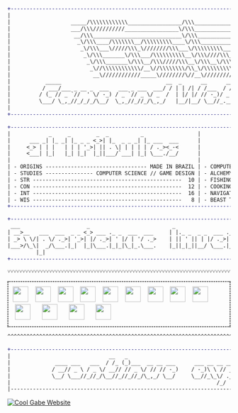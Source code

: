 
```diff
+----------------------------------------------------------------------------------------------------------------------+
|                                                                                                                      |
|                   _____/\\\\\\\\\\\\_________________/\\\_______________________                                     |
|                   ___/\\\//////////_________________\/\\\_______________________                                     |
|                    __/\\\____________________________\/\\\_______________________                                    |
|                     _\/\\\____/\\\\\\\__/\\\\\\\\\____\/\\\____________/\\\\\\\\__                                   |
|                      _\/\\\___\/////\\\_\////////\\\___\/\\\\\\\\\____/\\\/////\\\_                                  |
|                       _\/\\\_______\/\\\___/\\\\\\\\\\__\/\\\////\\\__/\\\\\\\\\\\__                                 |
|                        _\/\\\_______\/\\\__/\\\/////\\\__\/\\\__\/\\\_\//\\///////___                                |
|                         _\//\\\\\\\\\\\\/__\//\\\\\\\\/\\_\/\\\\\\\\\___\//\\\\\\\\\\_                               |
|                          __\////////////_____\////////\//__\/////////_____\//////////__                              |
|           _____                                 __  _      __      __     ___             _                          |
|          / ___/___ _ __ _  ___   ___ _ ___  ___/ / | | /| / /___  / /    / _ \ ___  ___  (_)___ _ ___                |
|         / (_ // _ `//  ' \/ -_) / _ `// _ \/ _  /  | |/ |/ // -_)/ _ \  / // // -_)(_-< / // _ `// _ \               |
|         \___/ \_,_//_/_/_/\__/  \_,_//_//_/\_,_/   |__/|__/ \__//_.__/ /____/ \__//___//_/ \_, //_//_/               |
|                                                                                           /___/                      |
+----------------------------------------------------------------------------------------------------------------------+

+----------------------------------------------------------------------------------------------------------------------+
|            _     _        _  _          _                 |                  ___  _    _  _  _                       |
|      ___ _| |_ _| |_ _ _ <_>| |_  _ _ _| |_ ___  ___      |                 / __>| |__<_>| || | ___                  |
|     <_> | | |   | | | '_>| || . \| | | | | / ._><_-<      |                 \__ \| / /| || || |<_-<                  |
|     <___| |_|   |_| |_|  |_||___/`___| |_| \___./__/      |                 <___/|_\_\|_||_||_|/__/                  |
|                                                           |                                                          |
| - ORIGINS -------------------------------- MADE IN BRAZIL | - COMPUTERS ---------------------------------------- 92% |
| - STUDIES --------------- COMPUTER SCIENCE // GAME DESIGN | - ALCHEMY ------------------------------------------  1% |
| - STR -----------------------------------------------  10 | - FISHING ------------------------------------------ 35% |
| - CON -----------------------------------------------  12 | - COOKING ------------------------------------------ 72% |
| - INT -----------------------------------------------  16 | - NAVIGATION --------------------------------------- 45% |
| - WIS -----------------------------------------------   8 | - BEAST TAMING ------------------------------------- 84% |
+-----------------------------------------------------------------------------------------------------------------------+

+-----------------------------------------------------------------------------------------------------------------------+
 ___                     _                          _                       _                                      
| __>__   ___  ___  _ _ <_> ___ ._ _  ___  ___     | |._ _  _ _  ___ ._ _ _| |_ ___  _ _  _ _                      
| _> \ \/| . \/ ._>| '_>| |/ ._>| ' |/ | '/ ._>    | || ' || | |/ ._>| ' | | | / . \| '_>| | |                     
|___>/\_\|  _/\___.|_|  |_|\___.|_|_|\_|_.\___.    |_||_|_||__/ \___.|_|_| |_| \___/|_|  `_. |                     
         |_|                                                                             <___'
+-----------------------------------------------------------------------------------------------------------------------+

˅˅˅˅˅˅˅˅˅˅˅˅˅˅˅˅˅˅˅˅˅˅˅˅˅˅˅˅˅˅˅˅˅˅˅˅˅˅˅˅˅˅˅˅˅˅˅˅˅˅˅˅˅˅˅˅˅˅˅˅˅˅˅˅˅˅˅˅˅˅˅˅˅˅˅˅˅˅˅˅˅˅˅˅˅˅˅˅˅˅˅˅˅˅˅˅˅˅˅˅˅˅˅˅˅˅˅˅˅˅˅˅˅˅˅˅˅˅˅˅
```
<div style="border: 2px dotted; padding: 10px; display: flex; flex-wrap: wrap;">
  <img src="https://cdn.jsdelivr.net/gh/devicons/devicon/icons/javascript/javascript-original.svg" height="35">&nbsp;&nbsp;&nbsp;&nbsp;
  <img src="https://cdn.jsdelivr.net/gh/devicons/devicon/icons/react/react-original.svg" height="35">&nbsp;&nbsp;&nbsp;&nbsp;
  <img src="https://cdn.jsdelivr.net/gh/devicons/devicon/icons/nextjs/nextjs-original.svg" height="35">&nbsp;&nbsp;&nbsp;&nbsp;
  <img src="https://cdn.jsdelivr.net/gh/devicons/devicon/icons/php/php-original.svg" height="35">&nbsp;&nbsp;&nbsp;&nbsp;
  <img src="https://cdn.jsdelivr.net/gh/devicons/devicon/icons/html5/html5-original.svg" height="35">&nbsp;&nbsp;&nbsp;&nbsp;
  <img src="https://cdn.jsdelivr.net/gh/devicons/devicon/icons/css3/css3-original.svg" height="35">&nbsp;&nbsp;&nbsp;&nbsp;
  <img src="https://cdn.jsdelivr.net/gh/devicons/devicon/icons/tailwindcss/tailwindcss-original.svg" height="35">&nbsp;&nbsp;&nbsp;&nbsp;
  <img src="https://cdn.jsdelivr.net/gh/devicons/devicon/icons/postgresql/postgresql-original.svg" height="35">&nbsp;&nbsp;&nbsp;&nbsp;
  <img src="https://cdn.jsdelivr.net/gh/devicons/devicon/icons/linux/linux-original.svg" height="35">&nbsp;&nbsp;&nbsp;&nbsp;
  <img src="https://cdn.jsdelivr.net/gh/devicons/devicon/icons/csharp/csharp-original.svg" style="height: 35px; width: auto; margin: 5px;">&nbsp;&nbsp;&nbsp;&nbsp;
  <img src="https://cdn.jsdelivr.net/gh/devicons/devicon/icons/photoshop/photoshop-plain.svg" style="height: 35px; width: auto; margin: 5px;">&nbsp;&nbsp;&nbsp;&nbsp;
  <img src="https://cdn.jsdelivr.net/gh/devicons/devicon/icons/illustrator/illustrator-plain.svg" style="height: 35px; width: auto; margin: 5px;">&nbsp;&nbsp;&nbsp;&nbsp;
  <img src="https://cdn.jsdelivr.net/gh/devicons/devicon/icons/unity/unity-original.svg" style="height: 35px; width: auto; margin: 5px;">&nbsp;&nbsp;&nbsp;&nbsp;
</div>

```diff
^^^^^^^^^^^^^^^^^^^^^^^^^^^^^^^^^^^^^^^^^^^^^^^^^^^^^^^^^^^^^^^^^^^^^^^^^^^^^^^^^^^^^^^^^^^^^^^^^^^^^^^^^^^^^^^^^^^^^^^

+----------------------------------------------------------------------------------------------------------------------+
|                               __   _                                      __            _                            |
|              ____ ___   ___  / /_ (_)___  __ __ ___      ___ __ __ ___   / /___   ____ (_)___  ___ _                 |
|             / __// _ \ / _ \/ __// // _ \/ // // -_)    / -_)\ \ // _ \ / // _ \ / __// // _ \/ _ `/                 |
|             \__/ \___//_//_/\__//_//_//_/\_,_/ \__/     \__//_\_\/ .__//_/ \___//_/  /_//_//_/\_, /                  |
|                                                                 /_/                          /___/                   |
|----------------------------------------------------------------------------------------------------------------------|
```

[![Cool Gabe Website](https://img.shields.io/badge/Visit-Gabe's%20Website-brightgreen?style=for-the-badge)](https://gabesimao.com)
